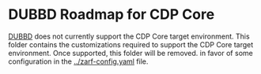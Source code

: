 # DUBBD Roadmap for CDP Core

[DUBBD](https://github.com/defenseunicorns/zarf-package-big-bang) does not currently support the CDP Core target environment. This folder contains the customizations required to support the CDP Core target environment. Once supported, this folder will be removed. in favor of some configuration in the [../zarf-config.yaml](../zarf-config.yaml) file.
